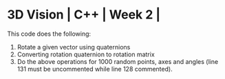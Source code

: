 # 3D Vision | C++ | Week 2 | 

This code does the following:<br>
1. Rotate a given vector using quaternions<br>
2. Converting rotation quaternion to rotation matrix<br>
3. Do the above operations for 1000 random points, axes and angles (line 131 must be uncommented while line 128 commented).
